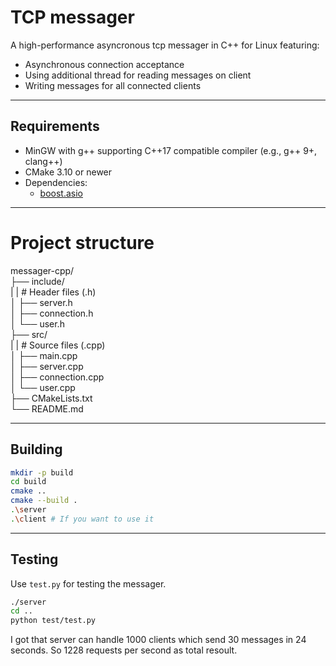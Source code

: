 # TCP messager

A high-performance asyncronous tcp messager in C++ for Linux featuring:

- Asynchronous connection acceptance
- Using additional thread for reading messages on client
- Writing messages for all connected clients

---

## Requirements

- MinGW with g++ supporting C++17 compatible compiler (e.g., g++ 9+, clang++)
- CMake 3.10 or newer
- Dependencies:
    - [boost.asio](https://github.com/boostorg/asio)

---
# Project structure

messager-cpp/  
├── include/  
|   |   # Header files (.h)   
│   ├── server.h  
│   ├── connection.h  
│   └── user.h  
├── src/   
|   |   # Source files (.cpp)  
│   ├── main.cpp  
│   ├── server.cpp  
│   ├── connection.cpp  
│   └── user.cpp  
├── CMakeLists.txt  
└── README.md  

---

## Building

``` bash
mkdir -p build
cd build
cmake ..
cmake --build .
.\server
.\client # If you want to use it
```

---


## Testing

Use `test.py` for testing the messager.

``` bash
./server
cd ..
python test/test.py
```

I got that server can handle 1000 clients which send 30 messages in 24 seconds. So 1228 requests per second as total resoult.